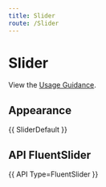 ```yaml
---
title: Slider
route: /Slider
---
```


# Slider

View the [Usage Guidance](https://fluent2.microsoft.design/components/web/react/slider/usage).

## Appearance

{{ SliderDefault }}

##  API FluentSlider

{{ API Type=FluentSlider }}
